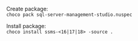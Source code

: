 Create package:<br>
  ```choco pack sql-server-management-studio.nuspec```

Install package:<br>
  ```choco install ssms-<16|17|18> -source .```
